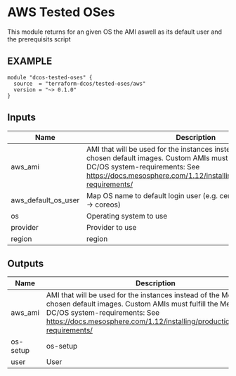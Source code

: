 AWS Tested OSes
============
This module returns for an given OS the AMI aswell as its default user and the prerequisits script

EXAMPLE
-------
```hcl
module "dcos-tested-oses" {
  source  = "terraform-dcos/tested-oses/aws"
  version = "~> 0.1.0"
}
```

## Inputs

| Name | Description | Type | Default | Required |
|------|-------------|:----:|:-----:|:-----:|
| aws\_ami | AMI that will be used for the instances instead of the Mesosphere chosen default images. Custom AMIs must fulfill the Mesosphere DC/OS system-requirements: See https://docs.mesosphere.com/1.12/installing/production/system-requirements/ | map | `<map>` | no |
| aws\_default\_os\_user | Map OS name to default login user (e.g. centos -> centos, coreos -> coreos) | map | `<map>` | no |
| os | Operating system to use | string | `"centos_7.4"` | no |
| provider | Provider to use | string | `"aws"` | no |
| region | region | string | `""` | no |

## Outputs

| Name | Description |
|------|-------------|
| aws\_ami | AMI that will be used for the instances instead of the Mesosphere chosen default images. Custom AMIs must fulfill the Mesosphere DC/OS system-requirements: See https://docs.mesosphere.com/1.12/installing/production/system-requirements/ |
| os-setup | os-setup |
| user | User |

